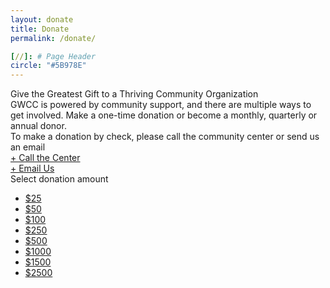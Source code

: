 ```yaml
---
layout: donate
title: Donate
permalink: /donate/

[//]: # Page Header
circle: "#5B978E"
---
```


<div class="discover_grid">
    <div class="donate_meta">
        <div class="donate_intro_content">
            <div class="donate_title">
                Give the Greatest Gift to a Thriving Community Organization
            </div>
            <div class="donate_summary">
                GWCC is powered by community support, and there are multiple ways to get involved. Make a one-time donation or become a monthly, quarterly or annual donor.
            </div>
        </div>
        <div class="donate_mid_content">
            <div class="donate_header">
                To make a donation by check, please call the community center or send us an email
            </div>
            <div class="donate_contact">
                <div class="frow justify-between">
                    <a href="" class="donate_cta"><div>
                        + Call the Center
                    </div></a>
                    <a href="" class="donate_cta"><div>
                        + Email Us
                    </div></a>
                </div>
            </div>
        </div>
        <div class="donate_mid_content">
            <div class="donate_header">
                Select donation amount
            </div>
            <div class="donate_amount_wrapper">
                <ul class="donate_items_list">
                    <div class="frow justify-between">
                        <li>
                            <a href="" class="donate_cta"><div>
                                $25
                            </div></a>
                        </li>
                        <li>
                            <a href="" class="donate_cta"><div>
                                $50
                            </div></a>
                        </li>
                        <li>
                            <a href="" class="donate_cta"><div>
                                $100
                            </div></a>
                        </li>
                        <li>
                            <a href="" class="donate_cta"><div>
                                $250
                            </div></a>
                        </li>
                        <li>
                            <a href="" class="donate_cta"><div>
                                $500
                            </div></a>
                        </li>
                        <li>
                            <a href="" class="donate_cta"><div>
                                $1000
                            </div></a>
                        </li>
                        <li>
                            <a href="" class="donate_cta"><div>
                                $1500
                            </div></a>
                        </li>
                        <li>
                            <a href="" class="donate_cta"><div>
                                $2500
                            </div></a>
                        </li>
                    </div>
                </ul>
            </div>
        </div>
    </div>
</div>
